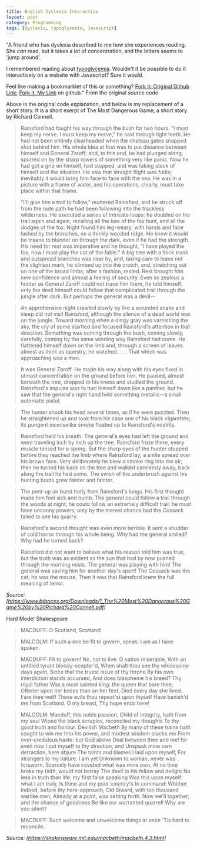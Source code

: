 ```yaml
---
title: English Dyslexia Interactive
layout: post
category: Programming
tags: [dyslexia, typoglycemia, Javascript]
---
```


"A friend who has dyslexia described to me how she experiences reading. She *can* read, but it takes a lot of concentration, and the letters seems to 'jump around'.

I remembered reading about [typoglycemia](https://en.wikipedia.org/wiki/Typoglycemia). Wouldn't it be possible to do it interactively on a website with Javascript? Sure it would.

Feel like making a bookmarklet of this or something? [Fork it: Original Github Link](https://github.com/geon/geon.github.com/blob/master/_posts/2016-03-03-dsxyliea.md); [Fork it: My Link](https://github.com/MeghanMcv/skills-github-pages/blob/main/index.md) on github." From the original source code

Above is the original code explanation, and below is my replacement of a short story. It is a short exerpt of The Most Dangerous Game, a short story by Richard Connell.

> Rainsford had fought his way through the bush for two hours. "I must keep my nerve. I must keep my nerve," he said through tight teeth.
> He had not been entirely clearheaded when the chateau gates snapped shut behind him. His whole idea at first was to put distance between himself and General Zaroff; and, to this end, he had plunged along, spurred on by the sharp rowers of something very like panic. Now he had got a grip on himself, had stopped, and was taking stock of himself and the situation. He saw that straight flight was futile; inevitably it would bring him face to face with the sea. He was in a picture with a frame of water, and his operations, clearly, must take place within that frame.

> "I'll give him a trail to follow," muttered Rainsford, and he struck off from the rude path he had been following into the trackless wilderness. He executed a series of intricate loops; he doubled on his trail again and again, recalling all the lore of the fox hunt, and all the dodges of the fox. Night found him leg-weary, with hands and face lashed by the branches, on a thickly wooded ridge. He knew it would be insane to blunder on through the dark, even if he had the strength. His need for rest was imperative and he thought, "I have played the fox, now I must play the cat of the fable." A big tree with a thick trunk and outspread branches was near by, and, taking care to leave not the slightest mark, he climbed up into the crotch, and, stretching out on one of the broad limbs, after a fashion, rested. Rest brought him new confidence and almost a feeling of security. Even so zealous a hunter as General Zaroff could not trace him there, he told himself; only the devil himself could follow that complicated trail through the jungle after dark. But perhaps the general was a devil--

> An apprehensive night crawled slowly by like a wounded snake and sleep did not visit Rainsford, although the silence of a dead world was on the jungle. Toward morning when a dingy gray was varnishing the sky, the cry of some startled bird focused Rainsford's attention in that direction. Something was coming through the bush, coming slowly, carefully, coming by the same winding way Rainsford had come. He flattened himself down on the limb and, through a screen of leaves almost as thick as tapestry, he watched. . . . That which was approaching was a man.

> It was General Zaroff. He made his way along with his eyes fixed in utmost concentration on the ground before him. He paused, almost beneath the tree, dropped to his knees and studied the ground. Rainsford's impulse was to hurl himself down like a panther, but he saw that the general's right hand held something metallic--a small automatic pistol.

> The hunter shook his head several times, as if he were puzzled. Then he straightened up and took from his case one of his black cigarettes; its pungent incenselike smoke floated up to Rainsford's nostrils.

> Rainsford held his breath. The general's eyes had left the ground and were traveling inch by inch up the tree. Rainsford froze there, every muscle tensed for a spring. But the sharp eyes of the hunter stopped before they reached the limb where Rainsford lay; a smile spread over his brown face. Very deliberately he blew a smoke ring into the air; then he turned his back on the tree and walked carelessly away, back along the trail he had come. The swish of the underbrush against his hunting boots grew fainter and fainter.

> The pent-up air burst hotly from Rainsford's lungs. His first thought made him feel sick and numb. The general could follow a trail through the woods at night; he could follow an extremely difficult trail; he must have uncanny powers; only by the merest chance had the Cossack failed to see his quarry.

> Rainsford's second thought was even more terrible. It sent a shudder of cold horror through his whole being. Why had the general smiled? Why had he turned back?

> Rainsford did not want to believe what his reason told him was true, but the truth was as evident as the sun that had by now pushed through the morning mists. The general was playing with him! The general was saving him for another day's sport! The Cossack was the cat; he was the mouse. Then it was that Rainsford knew the full meaning of terror.

*Source: [https://www.btboces.org/Downloads/1_The%20Most%20Dangerous%20Game%20by%20Richard%20Connell.pdf)*

Hard Mode! Shakespeare

> MACDUFF: O Scotland, Scotland!

> MALCOLM: If such a one be fit to govern, speak: I am as I have spoken.

> MACDUFF: Fit to govern! No, not to live. O nation miserable, With an untitled tyrant bloody-scepter'd, When shalt thou see thy wholesome days again, Since that the truest issue of thy throne By his own interdiction stands accursed, And does blaspheme his breed? Thy royal father Was a most sainted king: the queen that bore thee, Oftener upon her knees than on her feet, Died every day she lived. Fare thee well! These evils thou repeat'st upon thyself Have banish'd me from Scotland. O my breast, Thy hope ends here!

> MALCOLM: Macduff, this noble passion, Child of integrity, hath from my soul Wiped the black scruples, reconciled my thoughts To thy good truth and honour. Devilish Macbeth By many of these trains hath sought to win me Into his power, and modest wisdom plucks me From over-credulous haste: but God above Deal between thee and me! for even now I put myself to thy direction, and Unspeak mine own detraction, here abjure The taints and blames I laid upon myself, For strangers to my nature. I am yet Unknown to woman, never was forsworn, Scarcely have coveted what was mine own, At no time broke my faith, would not betray The devil to his fellow and delight No less in truth than life: my first false speaking Was this upon myself: what I am truly, Is thine and my poor country's to command: Whither indeed, before thy here-approach, Old Siward, with ten thousand warlike men, Already at a point, was setting forth. Now we'll together; and the chance of goodness Be like our warranted quarrel! Why are you silent?

> MACDUFF: Such welcome and unwelcome things at once 'Tis hard to reconcile.

*Source: [https://shakespeare.mit.edu/macbeth/macbeth.4.3.html]*


<script type="text/javascript" src="//cdnjs.cloudflare.com/ajax/libs/jquery/2.0.3/jquery.min.js"></script>
<script type="text/javascript">

"use strict";

$(function(){

	var getTextNodesIn = function(el) {
	    return $(el).find(":not(iframe,script)").addBack().contents().filter(function() {
	        return this.nodeType == 3;
	    });
	};

	// var textNodes = getTextNodesIn($("p, h1, h2, h3"));
	var textNodes = getTextNodesIn($("*"));



	function isLetter(char) {
		return /^[\d]$/.test(char);
	}


	var wordsInTextNodes = [];
	for (var i = 0; i < textNodes.length; i++) {
		var node = textNodes[i];

		var words = []

		var re = /\w+/g;
		var match;
		while ((match = re.exec(node.nodeValue)) != null) {

			var word = match[0];
			var position = match.index;

			words.push({
				length: word.length,
				position: position
			});
		}

		wordsInTextNodes[i] = words;
	};


	function messUpWords () {

		for (var i = 0; i < textNodes.length; i++) {

			var node = textNodes[i];

			for (var j = 0; j < wordsInTextNodes[i].length; j++) {

				// Only change a tenth of the words each round.
				if (Math.random() > 1/10) {

					continue;
				}

				var wordMeta = wordsInTextNodes[i][j];

				var word = node.nodeValue.slice(wordMeta.position, wordMeta.position + wordMeta.length);
				var before = node.nodeValue.slice(0, wordMeta.position);
				var after  = node.nodeValue.slice(wordMeta.position + wordMeta.length);

				node.nodeValue = before + messUpWord(word) + after;
			};
		};
	}

	function messUpWord (word) {

		if (word.length < 3) {

			return word;
		}

		return word[0] + messUpMessyPart(word.slice(1, -1)) + word[word.length - 1];
	}

	function messUpMessyPart (messyPart) {

		if (messyPart.length < 2) {

			return messyPart;
		}

		var a, b;
		while (!(a < b)) {

			a = getRandomInt(0, messyPart.length - 1);
			b = getRandomInt(0, messyPart.length - 1);
		}

		return messyPart.slice(0, a) + messyPart[b] + messyPart.slice(a+1, b) + messyPart[a] + messyPart.slice(b+1);
	}

	// From https://developer.mozilla.org/en-US/docs/Web/JavaScript/Reference/Global_Objects/Math/random
	function getRandomInt(min, max) {
		
		return Math.floor(Math.random() * (max - min + 1) + min);
	}


	setInterval(messUpWords, 50);
});


</script>
